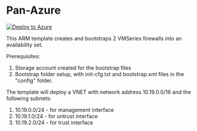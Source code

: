 # Pan-Azure
[![Deploy to Azure](http://azuredeploy.net/deploybutton.png)](https://azuredeploy.net/)

This ARM template creates and bootstraps 2 VMSeries firewalls into an availability set.

Prerequisites:
1. Storage account created for the bootstrap files
2. Bootstrap folder setup, with init-cfg.txt and bootstrap.xml files in the "config" folder.

The template will deploy a VNET with network address 10.19.0.0/16 and the following subnets:

1. 10.19.0.0/24 - for management interface
2. 10.19.1.0/24 - for untrust interface
3. 10.19.2.0/24 - for trust interface
